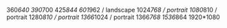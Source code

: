 360*640
390*700
425*844
601*962 / landscape
1024*768 / portrait
1080*810 / portrait
1280*810 / portrait
1366*1024 / portrait
1366*768
1536*864
1920*1080